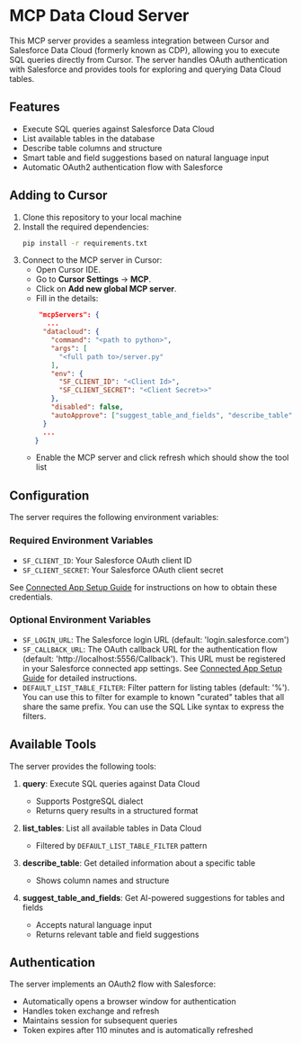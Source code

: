 # MCP Data Cloud Server

This MCP server provides a seamless integration between Cursor and Salesforce Data Cloud (formerly known as CDP), allowing you to execute SQL queries directly from Cursor. The server handles OAuth authentication with Salesforce and provides tools for exploring and querying Data Cloud tables.

## Features

- Execute SQL queries against Salesforce Data Cloud
- List available tables in the database
- Describe table columns and structure
- Smart table and field suggestions based on natural language input
- Automatic OAuth2 authentication flow with Salesforce

## Adding to Cursor

1. Clone this repository to your local machine
2. Install the required dependencies:
   ```bash
   pip install -r requirements.txt
   ```
3. Connect to the MCP server in Cursor:
   - Open Cursor IDE.
   - Go to **Cursor Settings** → **MCP**.
   - Click on **Add new global MCP server**.
   - Fill in the details:
   ```json
       "mcpServers": {
         ...
        "datacloud": {
          "command": "<path to python>",
          "args": [
            "<full path to>/server.py"
          ],
          "env": {
            "SF_CLIENT_ID": "<Client Id>",
            "SF_CLIENT_SECRET": "<Client Secret>>"
          },
          "disabled": false,
          "autoApprove": ["suggest_table_and_fields", "describe_table", "list_tables"]
        }
        ...
      }
   ```
   - Enable the MCP server and click refresh which should show the tool list

## Configuration

The server requires the following environment variables:

### Required Environment Variables

- `SF_CLIENT_ID`: Your Salesforce OAuth client ID
- `SF_CLIENT_SECRET`: Your Salesforce OAuth client secret

See [Connected App Setup Guide](CONNECTED_APP_SETUP.md) for instructions on how to obtain these credentials.

### Optional Environment Variables

- `SF_LOGIN_URL`: The Salesforce login URL (default: 'login.salesforce.com')
- `SF_CALLBACK_URL`: The OAuth callback URL for the authentication flow (default: 'http://localhost:5556/Callback'). This URL must be registered in your Salesforce connected app settings. See [Connected App Setup Guide](CONNECTED_APP_SETUP.md) for detailed instructions.
- `DEFAULT_LIST_TABLE_FILTER`: Filter pattern for listing tables (default: '%'). You can use this to filter for example to known "curated" tables that all share the same prefix. You can use the SQL Like syntax to express the filters.

## Available Tools

The server provides the following tools:

1. **query**: Execute SQL queries against Data Cloud
   - Supports PostgreSQL dialect
   - Returns query results in a structured format

2. **list_tables**: List all available tables in Data Cloud
   - Filtered by `DEFAULT_LIST_TABLE_FILTER` pattern

3. **describe_table**: Get detailed information about a specific table
   - Shows column names and structure

4. **suggest_table_and_fields**: Get AI-powered suggestions for tables and fields
   - Accepts natural language input
   - Returns relevant table and field suggestions

## Authentication

The server implements an OAuth2 flow with Salesforce:
- Automatically opens a browser window for authentication
- Handles token exchange and refresh
- Maintains session for subsequent queries
- Token expires after 110 minutes and is automatically refreshed